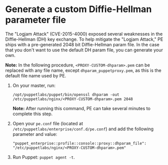 # Generate a custom Diffie-Hellman parameter file

The "Logjam Attack" \(CVE-2015-4000\) exposed several weaknesses in the Diffie-Hellman \(DH\) key exchange. To help mitigate the "Logjam Attack," PE ships with a pre-generated 2048 bit Diffie-Hellman param file. In the case that you don't want to use the default DH param file, you can generate your own.

**Note:** In the following procedure, `<PROXY-CUSTOM-dhparam>.pem` can be replaced with any file name, except `dhparam_puppetproxy.pem`, as this is the default file name used by PE.

1.  On your master, run:

    ```
    /opt/puppetlabs/puppet/bin/openssl dhparam -out /etc/puppetlabs/nginx/<PROXY-CUSTOM-dhparam>.pem 2048
    ```

    **Note:** After running this command, PE can take several minutes to complete this step.

2.  Open your `pe.conf` file \(located at `/etc/puppetlabs/enterprise/conf.d/pe.conf`\) and add the following parameter and value:

    ```
    "puppet_enterprise::profile::console::proxy::dhparam_file": "/etc/puppetlabs/nginx/<PROXY-CUSTOM-dhparam>.pem"
    
    ```

3.  Run Puppet: `puppet agent -t`.


